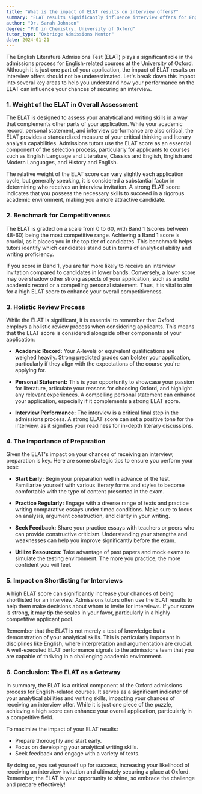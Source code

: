```yaml
---
title: "What is the impact of ELAT results on interview offers?"
summary: "ELAT results significantly influence interview offers for English courses at Oxford, assessing analytical and writing skills alongside other application components."
author: "Dr. Sarah Johnson"
degree: "PhD in Chemistry, University of Oxford"
tutor_type: "Oxbridge Admissions Mentor"
date: 2024-01-21
---
```


The English Literature Admissions Test (ELAT) plays a significant role in the admissions process for English-related courses at the University of Oxford. Although it is just one part of your application, the impact of ELAT results on interview offers should not be underestimated. Let's break down this impact into several key areas to help you understand how your performance on the ELAT can influence your chances of securing an interview.

### 1. **Weight of the ELAT in Overall Assessment**

The ELAT is designed to assess your analytical and writing skills in a way that complements other parts of your application. While your academic record, personal statement, and interview performance are also critical, the ELAT provides a standardized measure of your critical thinking and literary analysis capabilities. Admissions tutors use the ELAT score as an essential component of the selection process, particularly for applicants to courses such as English Language and Literature, Classics and English, English and Modern Languages, and History and English.

The relative weight of the ELAT score can vary slightly each application cycle, but generally speaking, it is considered a substantial factor in determining who receives an interview invitation. A strong ELAT score indicates that you possess the necessary skills to succeed in a rigorous academic environment, making you a more attractive candidate.

### 2. **Benchmark for Competitiveness**

The ELAT is graded on a scale from 0 to 60, with Band 1 (scores between 48-60) being the most competitive range. Achieving a Band 1 score is crucial, as it places you in the top tier of candidates. This benchmark helps tutors identify which candidates stand out in terms of analytical ability and writing proficiency. 

If you score in Band 1, you are far more likely to receive an interview invitation compared to candidates in lower bands. Conversely, a lower score may overshadow other strong aspects of your application, such as a solid academic record or a compelling personal statement. Thus, it is vital to aim for a high ELAT score to enhance your overall competitiveness.

### 3. **Holistic Review Process**

While the ELAT is significant, it is essential to remember that Oxford employs a holistic review process when considering applicants. This means that the ELAT score is considered alongside other components of your application:

- **Academic Record:** Your A-levels or equivalent qualifications are weighed heavily. Strong predicted grades can bolster your application, particularly if they align with the expectations of the course you're applying for.
  
- **Personal Statement:** This is your opportunity to showcase your passion for literature, articulate your reasons for choosing Oxford, and highlight any relevant experiences. A compelling personal statement can enhance your application, especially if it complements a strong ELAT score.

- **Interview Performance:** The interview is a critical final step in the admissions process. A strong ELAT score can set a positive tone for the interview, as it signifies your readiness for in-depth literary discussions.

### 4. **The Importance of Preparation**

Given the ELAT's impact on your chances of receiving an interview, preparation is key. Here are some strategic tips to ensure you perform your best:

- **Start Early:** Begin your preparation well in advance of the test. Familiarize yourself with various literary forms and styles to become comfortable with the type of content presented in the exam.

- **Practice Regularly:** Engage with a diverse range of texts and practice writing comparative essays under timed conditions. Make sure to focus on analysis, argument construction, and clarity in your writing.

- **Seek Feedback:** Share your practice essays with teachers or peers who can provide constructive criticism. Understanding your strengths and weaknesses can help you improve significantly before the exam.

- **Utilize Resources:** Take advantage of past papers and mock exams to simulate the testing environment. The more you practice, the more confident you will feel.

### 5. **Impact on Shortlisting for Interviews**

A high ELAT score can significantly increase your chances of being shortlisted for an interview. Admissions tutors often use the ELAT results to help them make decisions about whom to invite for interviews. If your score is strong, it may tip the scales in your favor, particularly in a highly competitive applicant pool.

Remember that the ELAT is not merely a test of knowledge but a demonstration of your analytical skills. This is particularly important in disciplines like English, where interpretation and argumentation are crucial. A well-executed ELAT performance signals to the admissions team that you are capable of thriving in a challenging academic environment.

### 6. **Conclusion: The ELAT as a Gateway**

In summary, the ELAT is a critical component of the Oxford admissions process for English-related courses. It serves as a significant indicator of your analytical abilities and writing skills, impacting your chances of receiving an interview offer. While it is just one piece of the puzzle, achieving a high score can enhance your overall application, particularly in a competitive field.

To maximize the impact of your ELAT results:

- Prepare thoroughly and start early.
- Focus on developing your analytical writing skills.
- Seek feedback and engage with a variety of texts.
  
By doing so, you set yourself up for success, increasing your likelihood of receiving an interview invitation and ultimately securing a place at Oxford. Remember, the ELAT is your opportunity to shine, so embrace the challenge and prepare effectively!
    
